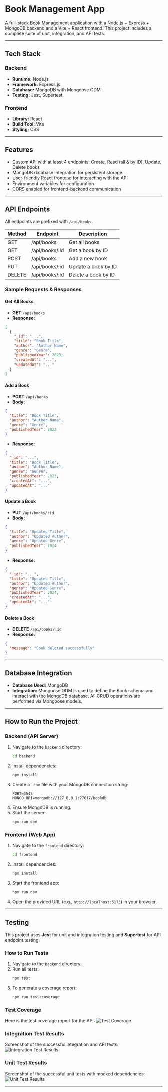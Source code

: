 # Book Management App

A full-stack Book Management application with a Node.js + Express + MongoDB backend and a Vite + React frontend. This project includes a complete suite of unit, integration, and API tests.

---

## Tech Stack

### Backend
- **Runtime:** Node.js
- **Framework:** Express.js
- **Database:** MongoDB with Mongoose ODM
- **Testing:** Jest, Supertest

### Frontend
- **Library:** React
- **Build Tool:** Vite
- **Styling:** CSS

---

## Features
- Custom API with at least 4 endpoints: Create, Read (all & by ID), Update, Delete books
- MongoDB database integration for persistent storage
- User-friendly React frontend for interacting with the API
- Environment variables for configuration
- CORS enabled for frontend-backend communication

---

## API Endpoints

All endpoints are prefixed with `/api/books`.

| Method | Endpoint             | Description                |
|--------|----------------------|----------------------------|
| GET    | /api/books           | Get all books              |
| GET    | /api/books/:id       | Get a book by ID           |
| POST   | /api/books           | Add a new book             |
| PUT    | /api/books/:id       | Update a book by ID        |
| DELETE | /api/books/:id       | Delete a book by ID        |

### Sample Requests & Responses

#### Get All Books
- **GET** `/api/books`
- **Response:**
```json
[
  {
    "_id": "...",
    "title": "Book Title",
    "author": "Author Name",
    "genre": "Genre",
    "publishedYear": 2023,
    "createdAt": "...",
    "updatedAt": "..."
  }
]
```

#### Add a Book
- **POST** `/api/books`
- **Body:**
```json
{
  "title": "Book Title",
  "author": "Author Name",
  "genre": "Genre",
  "publishedYear": 2023
}
```
- **Response:**
```json
{
  "_id": "...",
  "title": "Book Title",
  "author": "Author Name",
  "genre": "Genre",
  "publishedYear": 2023,
  "createdAt": "...",
  "updatedAt": "..."
}
```

#### Update a Book
- **PUT** `/api/books/:id`
- **Body:**
```json
{
  "title": "Updated Title",
  "author": "Updated Author",
  "genre": "Updated Genre",
  "publishedYear": 2024
}
```
- **Response:**
```json
{
  "_id": "...",
  "title": "Updated Title",
  "author": "Updated Author",
  "genre": "Updated Genre",
  "publishedYear": 2024,
  "createdAt": "...",
  "updatedAt": "..."
}
```

#### Delete a Book
- **DELETE** `/api/books/:id`
- **Response:**
```json
{
  "message": "Book deleted successfully"
}
```

---

## Database Integration
- **Database Used:** MongoDB
- **Integration:** Mongoose ODM is used to define the Book schema and interact with the MongoDB database. All CRUD operations are performed via Mongoose models.

---

## How to Run the Project

### Backend (API Server)
1.  Navigate to the `backend` directory:
    ```sh
    cd backend
    ```
2.  Install dependencies:
    ```sh
    npm install
    ```
3.  Create a `.env` file with your MongoDB connection string:
    ```env
    PORT=3545
    MONGO_URI=mongodb://127.0.0.1:27017/bookdb
    ```
4.  Ensure MongoDB is running.
5.  Start the server:
    ```sh
    npm run dev
    ```

### Frontend (Web App)
1.  Navigate to the `frontend` directory:
    ```sh
    cd frontend
    ```
2.  Install dependencies:
    ```sh
    npm install
    ```
3.  Start the frontend app:
    ```sh
    npm run dev
    ```
4.  Open the provided URL (e.g., `http://localhost:5173`) in your browser.

---

## Testing

This project uses **Jest** for unit and integration testing and **Supertest** for API endpoint testing.

### How to Run Tests
1.  Navigate to the `backend` directory.
2.  Run all tests:
    ```sh
    npm test
    ```
3.  To generate a coverage report:
    ```sh
    npm run test:coverage
    ```

### Test Coverage
Here is the test coverage report for the API:
![Test Coverage](./API-tested.png)

### Integration Test Results
Screenshot of the successful integration and API tests:
![Integration Test Results](./Integration-tested.png)

### Unit Test Results
Screenshot of the successful unit tests with mocked dependencies:
![Unit Test Results](./unit-tested.png)

---
